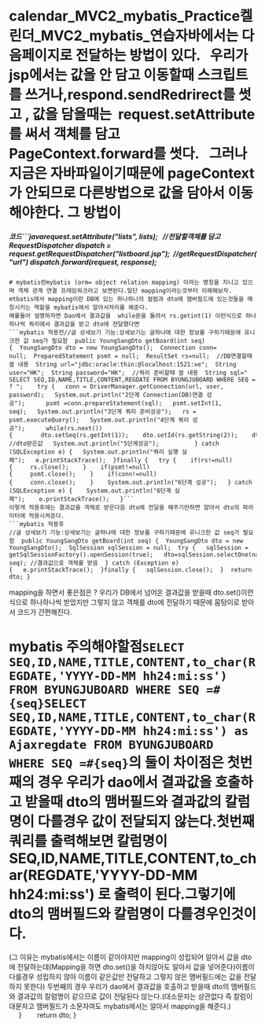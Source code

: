 # calendar_MVC2_mybatis_Practice켈린더_MVC2_mybatis_연습자바에서는 다음페이지로 전달하는 방법이 있다.   우리가 jsp에서는 값을 안 담고 이동할때 스크립트를 쓰거나,respond.sendRedrirect를 썻고 , 값을 담을때는  request.setAttribute를 써서 객체를 담고 PageContext.forward를 썻다.   그러나 지금은 자바파일이기때문에 pageContext가 안되므로 다른방법으로 값을 담아서 이동해야한다. 그 방법이         
##### 코드```javarequest.setAttribute("lists", lists);   //전달할객체를 담고RequestDispatcher dispatch = request.getRequestDispatcher("listboard.jsp");  //getRequestDispatcher("url") dispatch.forward(request, response);
```
# mybatis란mybatis (orm= object relation mapping) 이라는 명칭을 지니고 있으며 객체 관계 연결 프레임워크라고 보면된다.일단 mapping이라는것부터 이해해보자. mtbatis에서 mapping이란 DB에 있는 하나하나의 컬럼과 dto에 맴버필드에 있는것들을 매칭시키는 역할을 mybatis에서 알아서처리를 해준다.
예를들어 설명하자면 Dao에서 결과값을  while문을 돌려서 rs.getint(1) 이런식으로 하나하나씩 쿼리에서 결과값을 받고 dto에 전달했다면
```mybatis 적용전//글 상세보기 기능:상세보기는 글하나에 대한 정보를 구하기때문에 유니크한 값 seq가 필요함  public YoungSangDto getBoard(int seq) {  YoungSangDto dto = new YoungSangDto();  Connection conn= null;  PreparedStatement psmt = null;  ResultSet rs=null;  //DB연결할때 쓸 내용  String url="jdbc:oracle:thin:@localhost:1521:xe";  String user="HK";  String password="HK";  //쿼리 준비할때 쓸 내용  String sql=" SELECT SEQ,ID,NAME,TITLE,CONTENT,REGDATE FROM BYUNGJUBOARD WHERE SEQ = ? ";    try {   conn = DriverManager.getConnection(url, user, password);   System.out.println("2단계 Connection(DB)연결 성공");      psmt =conn.prepareStatement(sql);   psmt.setInt(1, seq);   System.out.println("3단계 쿼리 준비성공");   rs = psmt.executeQuery();   System.out.println("4단계 쿼리 성공");      while(rs.next()) {        dto.setSeq(rs.getInt(1));    dto.setId(rs.getString(2));    dto.setName(rs.getString(3));    dto.setTitle(rs.getString(4));    dto.setContent(rs.getString(5));    dto.setRegdate(rs.getDate(6));       }   System.out.println(dto); //dto받은값   System.out.println("5단계성공");          } catch (SQLException e) {   System.out.println("쿼리 실행 실패");   e.printStackTrace();  }finally {   try {    if(rs!=null) {     rs.close();    }    if(psmt!=null) {     psmt.close();    }    if(conn!=null) {     conn.close();    }    System.out.println("6단계 성공");   } catch (SQLException e) {    System.out.println("6단계 실패");    e.printStackTrace();   }```
이렇게 적용후에는 결과값을 객체로 받은다음 dto에 전달을 해주기만하면 알아서 dto의 파라미터에 적용시켜준다. 
```mybatis 적용후
//글 상세보기 기능:상세보기는 글하나에 대한 정보를 구하기때문에 유니크한 값 seq가 필요함  public YoungSangDto getBoard(int seq) {  YoungSangDto dto = new YoungSangDto();  SqlSession sqlSession = null;  try {   sqlSession = getSqlSessionFactory().openSession(true);   dto=sqlSession.selectOne(namespace+"detailboard", seq); //결과값으로 객체를 받음  } catch (Exception e) {   e.printStackTrace();  }finally {   sqlSession.close();  }  return dto; }
```
mapping을 하면서 좋은점은 ? 
우리가 DB에서 넘어온 결과값을 받을때 dto.set()이런식으로 하나하나씩 받았지만 그렇지 않고 객체를 dto에 전달하기 때문에 뭄텅이로 받아서 코드가 간편해진다.
# mybatis 주의해야할점````SELECT SEQ,ID,NAME,TITLE,CONTENT,to_char(REGDATE,'YYYY-DD-MM hh24:mi:ss') FROM BYUNGJUBOARD WHERE SEQ =#{seq}SELECT SEQ,ID,NAME,TITLE,CONTENT,to_char(REGDATE,'YYYY-DD-MM hh24:mi:ss') as Ajaxregdate FROM BYUNGJUBOARD  WHERE SEQ =#{seq}````의 둘이 차이점은 첫번째의 경우 우리가 dao에서 결과값을 호출하고 받을때 dto의 맴버필드와 결과값의 칼럼명이 다를경우 값이 전달되지 않는다.첫번째쿼리를 출력해보면 칼럼명이  SEQ,ID,NAME,TITLE,CONTENT,to_char(REGDATE,'YYYY-DD-MM hh24:mi:ss') 로 출력이 된다.그렇기에 dto의 맴버필드와 칼럼명이 다를경우인것이다.
(그 이유는 mybatis에서는 이름이 같아야지만 mapping이 성립되어 알아서 값을 dto에 전달하는데(Mapping을 하면 dto.set()을 하지않아도 알아서 값을 넣어준다)이름이 다를경우 성립하지 않아 이름이 같은값만 전달하고 그렇지 않은 맴버필드에는 값을 전달하지 못한다) 
두번째의 경우 우리가 dao에서 결과값을 호출하고 받을때 dto의 맴버필드와 결과값의 칼럼명이 같으므로 값이 전달된다 않는다.(대소문자는 상관없다 즉 칼럼이 대문자고 맴버필드가 소문자여도 mybatis에서는 알아서 mapping을 해준다.)
     }        return dto; }


